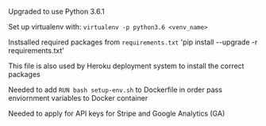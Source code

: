 Upgraded to use Python 3.6.1

Set up virtualenv with:
`virtualenv -p python3.6 <venv_name>`

Instsalled required packages from `requirements.txt`
'pip install --upgrade -r requirements.txt'

This file is also used by Heroku deployment system to install the correct packages


Needed to add `RUN bash setup-env.sh` to Dockerfile in order pass enviornment variables
to Docker container


Needed to apply for API keys for Stripe and Google Analytics (GA)
